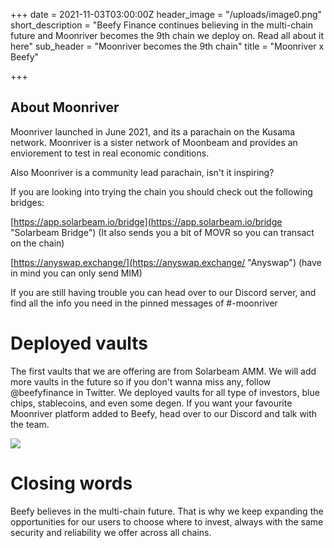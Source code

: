 +++
date = 2021-11-03T03:00:00Z
header_image = "/uploads/image0.png"
short_description = "Beefy Finance continues believing in the multi-chain future and Moonriver becomes the 9th chain we deploy on. Read all about it here"
sub_header = "Moonriver becomes the 9th chain"
title = "Moonriver x Beefy"

+++
## About Moonriver

Moonriver launched in June 2021, and its a parachain on the Kusama network.  Moonriver is a sister network of Moonbeam and provides an enviorement to test in real economic conditions.

Also Moonriver is a community lead parachain, isn't it inspiring?

If you are looking into trying the chain you should check out the following bridges:

[https://app.solarbeam.io/bridge](https://app.solarbeam.io/bridge "Solarbeam Bridge") (It also sends you a bit of MOVR so you can transact on the chain)

[https://anyswap.exchange/](https://anyswap.exchange/ "Anyswap") (have in mind you can only send MIM)

If you are still having trouble you can head over to our Discord server, and find all the info you need in the pinned messages of #-moonriver

# Deployed vaults

The first vaults that we are offering are from Solarbeam AMM. We will add more vaults in the future so if you don't wanna miss any, follow @beefyfinance in Twitter. We deployed vaults for all type of investors, blue chips, stablecoins, and even some degen. If you want your favourite Moonriver platform added to Beefy, head over to our Discord and talk with the team.

![](/uploads/solarbeam.png)

# Closing words

Beefy believes in the multi-chain future. That is why we keep expanding the opportunities for our users to choose where to invest, always with the same security and reliability we offer across all chains.